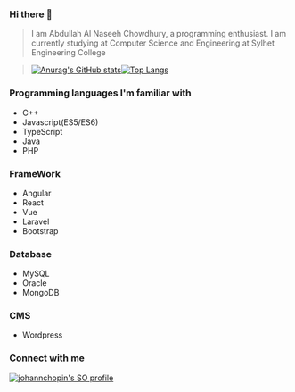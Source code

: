 ### Hi there 👋
  >I am Abdullah Al Naseeh Chowdhury, a programming enthusiast.
  >I am currently studying at Computer Science and Engineering at Sylhet Engineering College


>[![Anurag's GitHub stats](https://github-readme-stats.vercel.app/api?username=Chowdhurynaseeh)](https://github.com/Chowdhurynaseeh)[![Top Langs](https://github-readme-stats.vercel.app/api/top-langs/?username=Chowdhurynaseeh&layout=compact)](https://github.com/Chowdhurynaseeh)

  
### Programming languages I'm familiar with
  - C++
  - Javascript(ES5/ES6)
  - TypeScript
  - Java
  - PHP

### FrameWork
  - Angular
  - React
  - Vue
  - Laravel
  - Bootstrap

### Database
  - MySQL
  - Oracle
  - MongoDB
  
### CMS
  - Wordpress

### Connect with me
[![johannchopin's SO profile](https://stackoverflow-readme-profile.johannchopin.fr/:template/:id)](https://github.com/johannchopin/stackoverflow-readme-profile)
